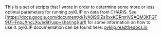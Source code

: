 This is a set of scripts that I wrote in order to determine some more or less optimal parameters for running pyKLIP on data from CHARIS. See [https://docs.google.com/document/d/1yX0l96IZs1IxxKCRmriVSAQM3KFGF9U1-FnpJXhcLXo/edit?usp=sharing](url) for some information on how to use it. pyKLIP documentation can be found here: [pyklip.readthedocs.io](url)
